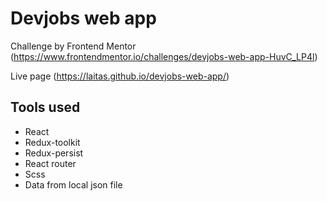 # Devjobs web app

Challenge by Frontend Mentor (https://www.frontendmentor.io/challenges/devjobs-web-app-HuvC_LP4l)

Live page (https://laitas.github.io/devjobs-web-app/)

## Tools used

- React
- Redux-toolkit
- Redux-persist
- React router
- Scss
- Data from local json file